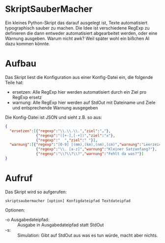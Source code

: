 # SkriptSauberMacher
Ein kleines Python-Skript das darauf ausgelegt ist, Texte automatisiert typographisch sauber zu machen. Die Idee ist verschiedene RegExp zu definieren die dann entweder automatisiert abgearbeitet werden, oder eine Warnung ausgeben. Warum nicht awk? Weil später wohl ein bißchen AI dazu kommen könnte.

# Aufbau
Das Skript liest die Konfiguration aus einer Konfig-Datei ein, die folgende Teile hat:

* ersetzen: Alle RegExp hier werden automatisiert durch ein Ziel pro RegExp ersetz
* warnung: Alle RegExp hier werden auf StdOut mit Dateiname und Ziele und entsprechende Warnung ausgegeben

Die Konfig-Datei ist JSON und sieht z.B. so aus:

```json
{
  "ersetzen":[{"regexp":"\\.\\.\\.","ziel":"…"},
              {"regexp":"([+-],[-+])","ziel":"±"},
              {"regexp":"  ","ziel":" "}],
  "warnung":[{"regexp":"[0-9] [(mm),(km),(nm),(cm)","warnung":"Leerzeichen zwischen Zahl und Einheit?"},
              {"regexp":"\\. [a-z]","warnung":"Kleiner Satzanfang?"},
              {"regexp":"\\?\\?\\?","warnung":"Fehlt da was?"}]
}
```

# Aufruf
Das Skript wird so aufgerufen:

```
skriptsaubermacher [option] Konfigdateipfad Textdateipfad
```

Optionen:
<dl>
  <dt>-o Ausgabedateipfad:</dt>
  <dd>Ausgabe in Ausgabedateipfad statt StdOut</dd>
  <dt>-s:</dt>
  <dd>Simulation: Gibt auf StdOut aus was es tun würde, macht aber nichts.</dd>
</dl>



